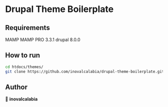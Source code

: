 # Drupal Theme Boilerplate

## Requirements
MAMP MAMP PRO 3.3.1
drupal 8.0.0

## How to run

```sh
cd htdocs/themes/
git clone https://github.com/inovalcalabia/drupal-theme-boilerplate.git
```

## Author

👤 **inovalcalabia**